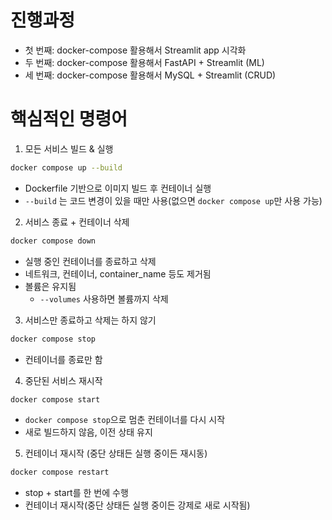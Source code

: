 # 진행과정

- 첫 번째: docker-compose 활용해서 Streamlit app 시각화
- 두 번째: docker-compose 활용해서 FastAPI + Streamlit (ML)
- 세 번째: docker-compose 활용해서 MySQL + Streamlit (CRUD)

# 핵심적인 명령어

1. 모든 서비스 빌드 & 실행
```bash
docker compose up --build 
```
- Dockerfile 기반으로 이미지 빌드 후 컨테이너 실행
- ```--build``` 는 코드 변경이 있을 때만 사용(없으면 ```docker compose up```만 사용 가능)

2. 서비스 종료 + 컨테이너 삭제
```bash
docker compose down
```
- 실행 중인 컨테이너를 종료하고 삭제
- 네트워크, 컨테이너, container_name 등도 제거됨
- 볼륨은 유지됨
    + ```--volumes``` 사용하면 볼륨까지 삭제

3. 서비스만 종료하고 삭제는 하지 않기
```bash
docker compose stop
```
- 컨테이너를 종료만 함

4. 중단된 서비스 재시작
```bash
docker compose start
```
- ```docker compose stop```으로 멈춘 컨테이너를 다시 시작
- 새로 빌드하지 않음, 이전 상태 유지

5. 컨테이너 재시작 (중단 상태든 실행 중이든 재시동)
```bash
docker compose restart
```
- stop + start를 한 번에 수행
- 컨테이너 재시작(중단 상태든 실행 중이든 강제로 새로 시작됨)
 